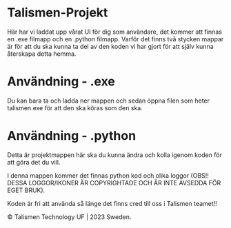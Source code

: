 # Talismen-Projekt

Här har vi laddat upp vårat UI för dig som användare, det kommer att finnas en .exe filmapp och en .python filmapp. Varför det finns två stycken mappar är för att du ska kunna ta del av den koden vi har gjort för att själv kunna återskapa detta hemma.

# Användning - .exe

Du kan bara ta och ladda ner mappen och sedan öppna filen som heter talismen.exe för att den ska köras som den ska.

# Användning - .python

Detta är projektmappen här ska du kunna ändra och kolla igenom koden för att göra det du vill.

I denna mappen kommer det finnas python kod och olika loggor (OBS!! DESSA LOGGOR/IKONER ÄR COPYRIGHTADE OCH ÄR INTE AVSEDDA FÖR EGET BRUK).

Koden är fri att använda så länge det finns cred till oss i Talismen teamet!!

© Talismen Technology UF | 2023 Sweden.
